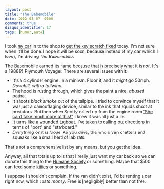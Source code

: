 ```yaml
---
layout: post
title: "The Babemobile"
date: 2002-03-07 -0800
comments: true
disqus_identifier: 17
tags: [humor,auto]
---
```

I took [my
car](http://www.acura.com/model_types/rsx_types/types_rsx_index.asp) in
to the shop to [get the key scratch
fixed](/archive/2002/03/04/punk-bitch-keyers.aspx) today. I'm not sure
when it'll be done. I hope it will be soon, because instead of my car
(which I love), I'm driving *The Babemobile*.
 
 The Babemobile earned its name because that is precisely what it is
*not*. It's a 1988(?) Plymouth Voyager. There are several issues with
it:
-   It's a 4 cylinder engine. In a minivan. Floor it, and it *might* go
    50mph. *Downhill, with a tailwind.*
-   The hood is rusting through, which gives the paint a nice, *abused*
    patina.
-   It shoots *black smoke* out of the tailpipe. I tried to convince
    myself that it was just a camouflaging device, similar to the ink
    that squids shoot at predators. But then when Scotty called up from
    the engine room ["She can't take much more of
    this!"](http://www.geocities.com/Yosemite/2667/star_trek_sex_lines.htm)
    I knew it was all just a lie.
-   It turns like a [wounded
    tugboat](http://www.freecoolpages.com/surfcity/towboat/tugboat.htm).
    I've taken to calling out directions in terms of "port" and
    "starboard."
-   *Everything* on it is *loose*. As you drive, the whole van chatters
    and squeaks like a small herd of lab rats.


 
 That's not a comprehensive list by any means, but you get the idea.
 
 Anyway, all that totals up to is that I really just want my car back so
we can donate this thing to the [Humane Society](http://www.hsus.org/)
or something. Maybe that \$500 can feed some
[kitties](http://www.hsus.org/ace/13315) or something.
 
 I suppose I shouldn't complain. If the van didn't exist, I'd be renting
a car right now, which *costs money*. Free is [negligibly] better than
not free.
